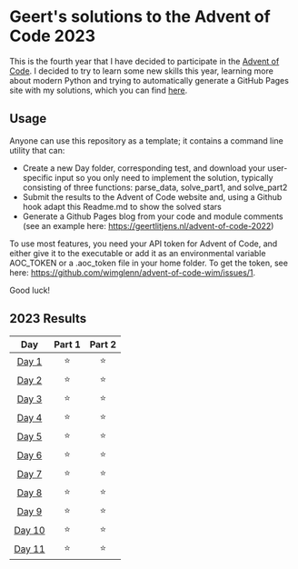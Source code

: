# Geert's solutions to the Advent of Code 2023

This is the fourth year that I have decided to participate in the [Advent of Code](https://adventofcode.com/). I decided to try to learn some new skills this year, learning more about modern Python and trying to automatically generate a GitHub Pages site with my solutions, which you can find [here](http://geertlitjens.nl/advent-of-code-2023/).

## Usage

Anyone can use this repository as a template; it contains a command line utility that can:
- Create a new Day folder, corresponding test, and download your user-specific input so you only need to implement the solution, typically consisting of three functions: parse_data, solve_part1, and solve_part2
- Submit the results to the Advent of Code website and, using a Github hook adapt this Readme.md to show the solved stars
- Generate a Github Pages blog from your code and module comments (see an example here: https://geertlitjens.nl/advent-of-code-2022)

To use most features, you need your API token for Advent of Code, and either give it to the executable or add it as an environmental variable AOC_TOKEN or a .aoc_token file in your home folder. To get the token, see here: https://github.com/wimglenn/advent-of-code-wim/issues/1.

Good luck!

<!--- advent_readme_stars table --->
## 2023 Results

| Day | Part 1 | Part 2 |
| :---: | :---: | :---: |
| [Day 1](http://geertlitjens.nl/advent-of-code-2021/days/day1.html) | ⭐ | ⭐ |
| [Day 2](http://geertlitjens.nl/advent-of-code-2021/days/day2.html) | ⭐ | ⭐ |
| [Day 3](http://geertlitjens.nl/advent-of-code-2021/days/day3.html) | ⭐ | ⭐ |
| [Day 4](http://geertlitjens.nl/advent-of-code-2021/days/day4.html) | ⭐ | ⭐ |
| [Day 5](http://geertlitjens.nl/advent-of-code-2021/days/day5.html) | ⭐ | ⭐ |
| [Day 6](http://geertlitjens.nl/advent-of-code-2021/days/day6.html) | ⭐ | ⭐ |
| [Day 7](http://geertlitjens.nl/advent-of-code-2021/days/day7.html) | ⭐ | ⭐ |
| [Day 8](http://geertlitjens.nl/advent-of-code-2021/days/day8.html) | ⭐ | ⭐ |
| [Day 9](http://geertlitjens.nl/advent-of-code-2021/days/day9.html) | ⭐ | ⭐ |
| [Day 10](http://geertlitjens.nl/advent-of-code-2021/days/day10.html) | ⭐ | ⭐ |
| [Day 11](http://geertlitjens.nl/advent-of-code-2021/days/day11.html) | ⭐ | ⭐ |
<!--- advent_readme_stars table --->
